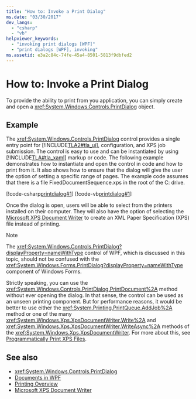 ```yaml
---
title: "How to: Invoke a Print Dialog"
ms.date: "03/30/2017"
dev_langs: 
  - "csharp"
  - "vb"
helpviewer_keywords: 
  - "invoking print dialogs [WPF]"
  - "print dialogs [WPF], invoking"
ms.assetid: e3a2c84c-74fe-45a4-8501-5813f9dbfed2
---
```

# How to: Invoke a Print Dialog
To provide the ability to print from you application, you can simply create and open a <xref:System.Windows.Controls.PrintDialog> object.  
  
## Example  
 The <xref:System.Windows.Controls.PrintDialog> control provides a single entry point for [!INCLUDE[TLA2#tla_ui](../../../includes/tla2sharptla-ui-md.md)], configuration, and XPS job submission. The control is easy to use and can be instantiated by using [!INCLUDE[TLA#tla_xaml](../../../includes/tlasharptla-xaml-md.md)] markup or code. The following example demonstrates how to instantiate and open the control in code and how to print from it. It also shows how to ensure that the dialog will give the user the option of setting a specific range of pages. The example code assumes that there is a file FixedDocumentSequence.xps in the root of the C: drive.  
  
 [!code-csharp[printdialog#1](~/samples/snippets/csharp/VS_Snippets_Wpf/PrintDialog/CSharp/Window1.xaml.cs#1)]
 [!code-vb[printdialog#1](~/samples/snippets/visualbasic/VS_Snippets_Wpf/PrintDialog/visualbasic/window1.xaml.vb#1)]  
  
 Once the dialog is open, users will be able to select from the printers installed on their computer. They will also have the option of selecting the [Microsoft XPS Document Writer](/windows/win32/printdocs/microsoft-xps-document-writer) to create an XML Paper Specification (XPS) file instead of printing.  
  
> [!NOTE]
> The <xref:System.Windows.Controls.PrintDialog?displayProperty=nameWithType> control of WPF, which is discussed in this topic, should not be confused with the <xref:System.Windows.Forms.PrintDialog?displayProperty=nameWithType> component of Windows Forms.  
  
 Strictly speaking, you can use the <xref:System.Windows.Controls.PrintDialog.PrintDocument%2A> method without ever opening the dialog. In that sense, the control can be used as an unseen printing component. But for performance reasons, it would be better to use either the <xref:System.Printing.PrintQueue.AddJob%2A> method or one of the many <xref:System.Windows.Xps.XpsDocumentWriter.Write%2A> and <xref:System.Windows.Xps.XpsDocumentWriter.WriteAsync%2A> methods of the <xref:System.Windows.Xps.XpsDocumentWriter>. For more about this, see [Programmatically Print XPS Files](how-to-programmatically-print-xps-files.md).  
  
## See also

- <xref:System.Windows.Controls.PrintDialog>
- [Documents in WPF](documents-in-wpf.md)
- [Printing Overview](printing-overview.md)
- [Microsoft XPS Document Writer](/windows/win32/printdocs/microsoft-xps-document-writer)
